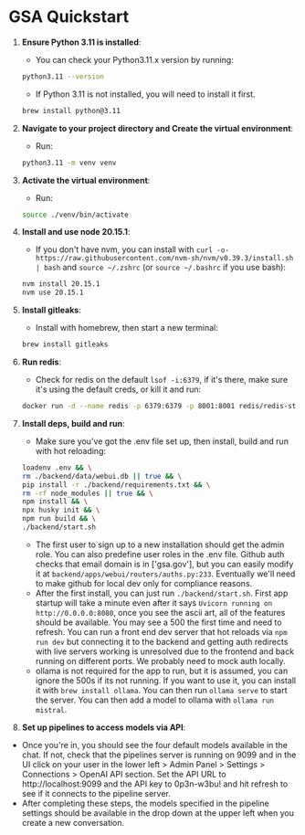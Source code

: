 # GSA Quickstart

1. **Ensure Python 3.11 is installed**:

   - You can check your Python3.11.x version by running:

   ```bash
   python3.11 --version
   ```

   - If Python 3.11 is not installed, you will need to install it first.

   ```bash
   brew install python@3.11
   ```

2. **Navigate to your project directory and Create the virtual environment**:

   - Run:

   ```bash
   python3.11 -m venv venv
   ```

3. **Activate the virtual environment**:

   - Run:

   ```bash
   source ./venv/bin/activate
   ```

4. **Install and use node 20.15.1**:

   - If you don't have nvm, you can install with `curl -o- https://raw.githubusercontent.com/nvm-sh/nvm/v0.39.3/install.sh | bash` and `source ~/.zshrc` (or `source ~/.bashrc` if you use bash):

   ```bash
   nvm install 20.15.1
   nvm use 20.15.1
   ```

5. **Install gitleaks**:

   - Install with homebrew, then start a new terminal:

   ```bash
   brew install gitleaks
   ```

6. **Run redis**:

   - Check for redis on the default `lsof -i:6379`, if it's there, make sure it's using the default creds, or kill it and run:

   ```bash
   docker run -d --name redis -p 6379:6379 -p 8001:8001 redis/redis-stack:latest
   ```

7. **Install deps, build and run**:

   - Make sure you've got the .env file set up, then install, build and run with hot reloading:

   ```bash
   loadenv .env && \
   rm ./backend/data/webui.db || true && \
   pip install -r ./backend/requirements.txt && \
   rm -rf node_modules || true && \
   npm install && \
   npx husky init && \
   npm run build && \
   ./backend/start.sh
   ```

   - The first user to sign up to a new installation should get the admin role. You can also predefine user roles in the .env file. Github auth checks that email domain is in ['gsa.gov'], but you can easily modify it at `backend/apps/webui/routers/auths.py:233`. Eventually we'll need to make github for local dev only for compliance reasons.
   - After the first install, you can just run `./backend/start.sh`. First app startup will take a minute even after it says `Uvicorn running on http://0.0.0.0:8080`, once you see the ascii art, all of the features should be available. You may see a 500 the first time and need to refresh. You can run a front end dev server that hot reloads via `npm run dev` but connecting it to the backend and getting auth redirects with live servers working is unresolved due to the frontend and back running on different ports. We probably need to mock auth locally.
   - ollama is not required for the app to run, but it is assumed, you can ignore the 500s if its not running. If you want to use it, you can install it with `brew install ollama`. You can then run `ollama serve` to start the server. You can then add a model to ollama with `ollama run mistral`.

8. **Set up pipelines to access models via API**:

- Once you're in, you should see the four default models available in the chat. If not, check that the pipelines server is running on 9099 and in the UI click on your user in the lower left > Admin Panel > Settings > Connections > OpenAI API section. Set the API URL to http://localhost:9099 and the API key to 0p3n-w3bu! and hit refresh to see if it connects to the pipeline server.
- After completing these steps, the models specified in the pipeline settings should be available in the drop down at the upper left when you create a new conversation.
